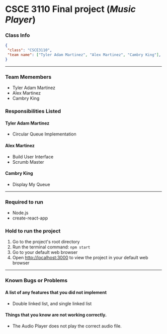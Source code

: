 # CSCE 3110 Final project (*Music Player*)


### Class Info
 ```json
{
  "class": "CSCE3110",
  "team name": ["Tyler Adam Martinez", "Alex Martinez", "Cambry King"],
}
```
---

### Team Memembers
* Tyler Adam Martinez
* Alex Martinez
* Cambry King

### Responsibilities Listed
#### Tyler Adam Martinez
* Circular Queue Implementation

#### Alex Martinez
* Build User Interface
* Scrumb Master

#### Cambry King
* Display My Queue


---

### Required to run
* Node.js
* create-react-app

### Hold to run the project
1. Go to the project's root directory
2. Run the terminal command: `npm start`
3. Go to your default web browser
4. Open [http://localhost:3000](http://localhost:3000) to view the project in your default web browser

---

### Known Bugs or Problems
#### A list of any features that you did not implement
* Double linked list, and single linked list

#### Things that you know are not working correctly.
* The Audio Player does not play the correct audio file. 

